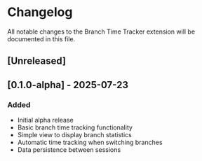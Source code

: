 # Changelog

All notable changes to the Branch Time Tracker extension will be documented in this file.

## [Unreleased]

## [0.1.0-alpha] - 2025-07-23
### Added
- Initial alpha release
- Basic branch time tracking functionality
- Simple view to display branch statistics
- Automatic time tracking when switching branches
- Data persistence between sessions

